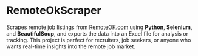 # RemoteOkScraper
Scrapes remote job listings from [RemoteOK.com](https://remoteok.com) using **Python**, **Selenium**, and **BeautifulSoup**, and exports the data into an Excel file for analysis or tracking. This project is perfect for recruiters, job seekers, or anyone who wants real-time insights into the remote job market.
